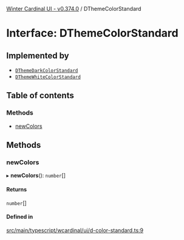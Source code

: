 [Winter Cardinal UI - v0.374.0](../index.md) / DThemeColorStandard

# Interface: DThemeColorStandard

## Implemented by

- [`DThemeDarkColorStandard`](../classes/DThemeDarkColorStandard.md)
- [`DThemeWhiteColorStandard`](../classes/DThemeWhiteColorStandard.md)

## Table of contents

### Methods

- [newColors](DThemeColorStandard.md#newcolors)

## Methods

### newColors

▸ **newColors**(): `number`[]

#### Returns

`number`[]

#### Defined in

[src/main/typescript/wcardinal/ui/d-color-standard.ts:9](https://github.com/winter-cardinal/winter-cardinal-ui/blob/v0.310.1/src/main/typescript/wcardinal/ui/d-color-standard.ts#L9)
